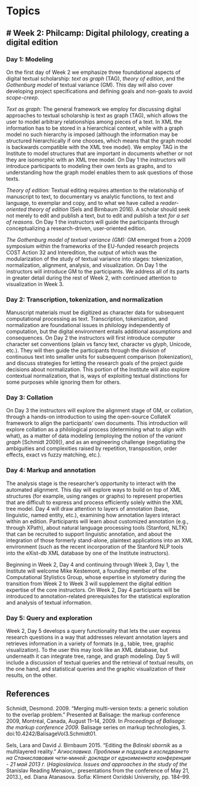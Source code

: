 # Topics

## # Week 2: Philcamp: Digital philology, creating a digital edition

### Day 1: Modeling

On the first day of Week 2 we emphasize three foundational aspects of digital textual scholarship: _text as graph_ (TAG), _theory of edition_, and the _Gothenburg model_ of textual variance (GM). This day will also cover developing project specifications and defining goals and non-goals to avoid _scope-creep_.
_Text as graph:_ The general framework we employ for discussing digital approaches to textual scholarship is text as graph (TAG), which allows the user to model arbitrary relationships among pieces of a text. In XML the information has to be stored in a hierarchical context, while with a graph model no such hierarchy is imposed (although the information may be structured hierarchically if one chooses, which means that the graph model is backwards compatible with the XML tree model). We employ TAG in the Institute to model structures that are important in documents whether or not they are isomorphic with an XML tree model. On Day 1 the instructors will introduce participants to modeling their own texts as graphs, and to understanding how the graph model enables them to ask questions of those texts.
_Theory of edition:_ Textual editing requires attention to the relationship of manuscript to text, to documentary vs analytic functions, to text and language, to exemplar and copy, and to what we have called a _reader-oriented theory of edition_ (Sels and Birnbaum 2016). A scholar should seek not merely to edit and publish a text, but to edit and publish a text _for a set of reasons_. On Day 1 the instructors will guide the participants through conceptualizing a research-driven, user-oriented edition.
_The Gothenburg model of textual variance (GM):_ GM emerged from a 2009 symposium within the frameworks of the EU-funded research projects COST Action 32 and Interedition, the output of which was the modularization of the study of textual variance into stages: tokenization, normalization, alignment, analysis, and visualization. On Day 1 the instructors will introduce GM to the participants. We address all of its parts in greater detail during the rest of Week 2, with continued attention to visualization in Week 3.

### Day 2: Transcription, tokenization, and normalization

Manuscript materials must be digitized as character data for subsequent computational processing as text. Transcription, tokenization, and normalization are foundational issues in philology independently of computation, but the digital environment entails additional assumptions and consequences. On Day 2 the instructors will first introduce computer character set conventions (plain vs fancy text, character vs glyph, Unicode, etc.). They will then guide the participants through the division of continuous text into smaller units for subsequent comparison (tokenization), and discuss strategies for letting the research goals of the project guide decisions about normalization. This portion of the Institute will also explore contextual normalization, that is, ways of exploiting textual distinctions for some purposes while ignoring them for others.

### Day 3: Collation

On Day 3 the instructors will explore the alignment stage of GM, or collation, through a hands-on introduction to using the open-source CollateX framework to align the participants’ own documents. This introduction will explore collation as a philological process (determining what to align with what), as a matter of data modeling (employing the notion of the _variant graph_ [Schmidt 2009]), and as an engineering challenge (negotiating the ambiguities and complexities raised by repetition, transposition, order effects, exact vs fuzzy matching, etc.).
### Day 4: Markup and annotation

The analysis stage is the researcher’s opportunity to interact with the automated alignment. This day will explore ways to build on top of XML structures (for example, using ranges or graphs) to represent properties that are difficult to express and process efficiently solely within the XML tree model. Day 4 will draw attention to layers of annotation (base, linguistic, named entity, etc.), examining how annotation layers interact within an edition. Participants will learn about customized annotation (e.g., through XPath), about natural language processing tools (Stanford, NLTK) that can be recruited to support linguistic annotation, and about the integration of those formerly stand-alone, plaintext applications into an XML environment (such as the recent incorporation of the Stanford NLP tools into the eXist-db XML database by one of the Institute instructors).

Beginning in Week 2, Day 4 and continuing through Week 3, Day 1, the Institute will welcome Mike Kestemont, a founding member of the Computational Stylistics Group, whose expertise in stylometry during the transition from Week 2 to Week 3 will supplement the digital edition expertise of the core instructors. On Week 2, Day 4 participants will be introduced to annotation-related prerequisites for the statistical exploration and analysis of textual information.

### Day 5: Query and exploration

Week 2, Day 5 develops a query functionality that lets the user express research questions in a way that addresses relevant annotation layers and retrieves information in a variety of formats (e.g., table, tree, graphic visualization). To the user this may look like an XML database, but underneath it can integrate tree, range, and graph modeling. Day 5 will include a discussion of textual queries and the retrieval of textual results, on the one hand, and statistical queries and the graphic visualization of their results, on the other.

## References

Schmidt, Desmond. 2009. “Merging multi-version texts: a generic solution to the overlap problem.” Presented at Balisage: the markup conference 2009, Montréal, Canada, August 11–14, 2009. In _Proceedings of Balisage: the markup conference 2009._ Balisage series on markup technologies, 3. doi:10.4242/BalisageVol3.Schmidt01.

Sels, Lara and David J. Birnbaum 2015. “Editing the _Bdinski sbornik_ as a multilayered reality.” _Агиославика. Проблеми и подходи в изследването на Станиславовия чети-миней: доклади от едноименната конференция - 21 май 2013 г._ (_Hagioslavica. Issues and approaches in the study of the_ Stanislav Reading Menaion_: presentations from the conference of May 21, 2013.), ed. Diana Atanasova. Sofia: Kliment Oxridski University, pp. 184–99.